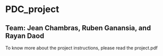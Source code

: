 # PDC_project
## Team: Jean Chambras, Ruben Ganansia, and Rayan Daod

To know more about the project instructions, please read the project.pdf
